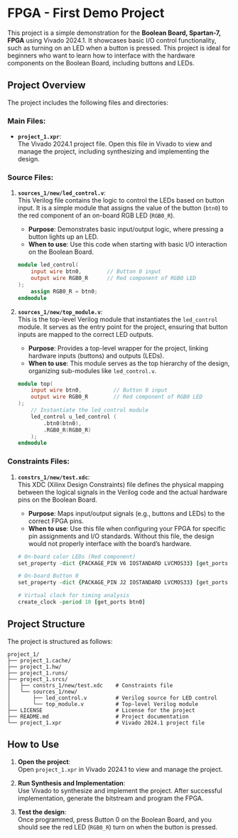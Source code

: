 
# FPGA - First Demo Project

This project is a simple demonstration for the **Boolean Board, Spartan-7, FPGA** using Vivado 2024.1. It showcases basic I/O control functionality, such as turning on an LED when a button is pressed. This project is ideal for beginners who want to learn how to interface with the hardware components on the Boolean Board, including buttons and LEDs.

## Project Overview

The project includes the following files and directories:

### Main Files:
- **`project_1.xpr`**:  
  The Vivado 2024.1 project file. Open this file in Vivado to view and manage the project, including synthesizing and implementing the design.

### Source Files:
1. **`sources_1/new/led_control.v`**:  
   This Verilog file contains the logic to control the LEDs based on button input. It is a simple module that assigns the value of the button (`btn0`) to the red component of an on-board RGB LED (`RGB0_R`). 
   - **Purpose**: Demonstrates basic input/output logic, where pressing a button lights up an LED.
   - **When to use**: Use this code when starting with basic I/O interaction on the Boolean Board.

   ```verilog
   module led_control(
       input wire btn0,        // Button 0 input
       output wire RGB0_R      // Red component of RGB0 LED
   );
       assign RGB0_R = btn0;
   endmodule
   ```

2. **`sources_1/new/top_module.v`**:  
   This is the top-level Verilog module that instantiates the `led_control` module. It serves as the entry point for the project, ensuring that button inputs are mapped to the correct LED outputs.
   - **Purpose**: Provides a top-level wrapper for the project, linking hardware inputs (buttons) and outputs (LEDs).
   - **When to use**: This module serves as the top hierarchy of the design, organizing sub-modules like `led_control.v`.

   ```verilog
   module top(
       input wire btn0,          // Button 0 input
       output wire RGB0_R        // Red component of RGB0 LED
   );
       // Instantiate the led_control module
       led_control u_led_control (
           .btn0(btn0),
           .RGB0_R(RGB0_R)
       );
   endmodule
   ```

### Constraints Files:
1. **`constrs_1/new/test.xdc`**:  
   This XDC (Xilinx Design Constraints) file defines the physical mapping between the logical signals in the Verilog code and the actual hardware pins on the Boolean Board.
   - **Purpose**: Maps input/output signals (e.g., buttons and LEDs) to the correct FPGA pins.
   - **When to use**: Use this file when configuring your FPGA for specific pin assignments and I/O standards. Without this file, the design would not properly interface with the board’s hardware.

   ```tcl
   # On-board color LEDs (Red component)
   set_property -dict {PACKAGE_PIN V6 IOSTANDARD LVCMOS33} [get_ports {RGB0_R}];   # RGB0_R

   # On-board Button 0
   set_property -dict {PACKAGE_PIN J2 IOSTANDARD LVCMOS33} [get_ports {btn0}];     # btn0

   # Virtual clock for timing analysis
   create_clock -period 10 [get_ports btn0]
   ```

## Project Structure

The project is structured as follows:

```
project_1/
├── project_1.cache/
├── project_1.hw/
├── project_1.runs/
├── project_1.srcs/
│   ├── constrs_1/new/test.xdc    # Constraints file
│   └── sources_1/new/
│       ├── led_control.v         # Verilog source for LED control
│       └── top_module.v          # Top-level Verilog module
├── LICENSE                       # License for the project
├── README.md                     # Project documentation
└── project_1.xpr                 # Vivado 2024.1 project file
```

## How to Use

1. **Open the project**:  
   Open `project_1.xpr` in Vivado 2024.1 to view and manage the project.

2. **Run Synthesis and Implementation**:  
   Use Vivado to synthesize and implement the project. After successful implementation, generate the bitstream and program the FPGA.

3. **Test the design**:  
   Once programmed, press Button 0 on the Boolean Board, and you should see the red LED (`RGB0_R`) turn on when the button is pressed.
